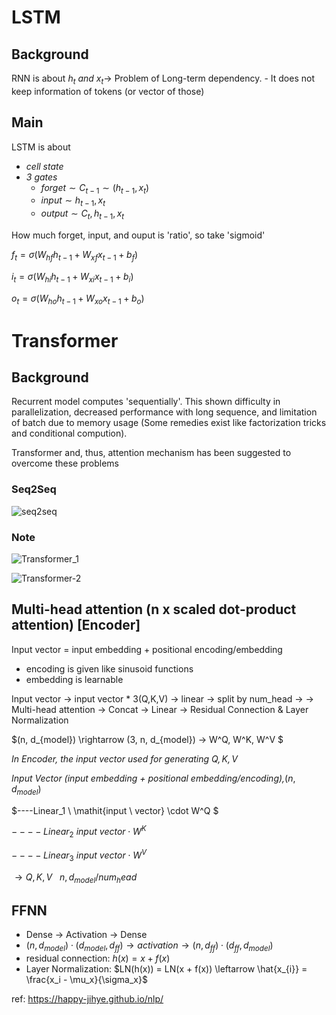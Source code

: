 # LSTM
## Background
RNN is about $h_t \ and \ x_t \rightarrow$ Problem of Long-term dependency. 
    - It does not keep information of tokens (or vector of those)

## Main
LSTM is about 
  - $\mathit{cell \ state}$
  - $\mathit{3 \ gates}$
    - $\mathit{forget} \sim C_{t-1} \sim (h_{t-1}, x_t)$
    - $\mathit{input} \sim h_{t-1}, x_t$
    - $\mathit{output} \sim C_t, h_{t-1}, x_t$

How much forget, input, and ouput is 'ratio', so take 'sigmoid'

$f_t = \sigma (W_{hf}h_{t-1} + W_{xf} x_{t-1} + b_f)$

$i_t = \sigma (W_{hi}h_{t-1} + W_{xi} x_{t-1} + b_i)$

$o_t = \sigma (W_{ho}h_{t-1} + W_{xo} x_{t-1} + b_o)$



# Transformer

## Background
Recurrent model computes 'sequentially'. This shown difficulty in parallelization, decreased performance with long sequence, and limitation of batch due to memory usage (Some remedies exist like factorization tricks and conditional compution).

Transformer and, thus, attention mechanism has been suggested to overcome these problems

### Seq2Seq
![seq2seq](https://user-images.githubusercontent.com/88100984/227757491-94779534-447e-40bf-aa64-c332c675d398.jpg)

### Note
![Transformer_1](https://user-images.githubusercontent.com/88100984/227757504-f1743c32-049b-4377-becf-a6c062bfa41c.JPG)

![Transformer-2](https://user-images.githubusercontent.com/88100984/228073192-8fde7f83-3f0c-4b59-80c9-3e9c7421b3ad.jpg)


## Multi-head attention (n x scaled dot-product attention) [Encoder]

Input vector = input embedding + positional encoding/embedding
* encoding is given like sinusoid functions
* embedding is learnable 

Input vector -> input vector * 3(Q,K,V) -> linear -> split by num_head -> 
  -> Multi-head attention -> Concat -> Linear -> Residual Connection & Layer Normalization

$(n, d_{model}) \rightarrow (3, n, d_{model}) -> W^Q, W^K, W^V $

$\mathit{In \ Encoder, \ the \ input \ vector \ used \ for \ generating \ Q, K, V}$

$\mathit{Input \ Vector \ (input \ embedding \ + \ positional \ embedding/encoding), } (n, d_{model})$

$----Linear_1 \ \mathit{input \ vector} \cdot W^Q $

$----Linear_2 \ \mathit{input \ vector} \cdot W^K$

$----Linear_3 \ \mathit{input \ vector} \cdot W^V$

$\rightarrow Q, K, V \ \ \ {n, d_{model}/num_head}$




## FFNN
- Dense -> Activation -> Dense 
- $(n, d_{model}) \cdot (d_{model}, d_{ff}) \rightarrow \mathit{activation} \rightarrow (n, d_{ff}) \cdot (d_{ff}, d_{model})$
- residual connection: $h(x) = x + f(x)$ 
- Layer Normalization: $LN(h(x)) = LN(x + f(x)) \leftarrow \hat{x_{i}} = \frac{x_i - \mu_x}{\sigma_x}$  

ref: https://happy-jihye.github.io/nlp/



